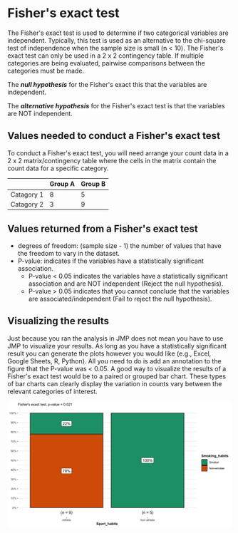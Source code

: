 # Fisher's exact test

The Fisher's exact test is used to determine if two categorical variables are independent.
Typically, this test is used as an alternative to the chi-square test of independence when the sample size is small (n < 10).
The Fisher's exact test can only be used in a 2 x 2 contingency table.
If multiple categories are being evaluated, pairwise comparisons between the categories must be made.

The ***null hypothesis*** for the Fisher's exact this that the variables are independent.

The ***alternative hypothesis*** for the Fisher's exact test is that the variables are NOT independent.

## Values needed to conduct a Fisher's exact test

To conduct a Fisher's exact test, you will need arrange your count data in a 2 x 2 matrix/contingency table where the cells in the matrix contain the count data for a specific category.

|            | Group A | Group B |
| ---------- | ------- | ------- |
| Catagory 1 | 8       | 5       |
| Catagory 2 | 3       | 9       |

## Values returned from a Fisher's exact test

- degrees of freedom: (sample size - 1) the number of values that have the freedom to vary in the dataset.
- P-value: indicates if the variables have a statistically significant association.
  - P-value < 0.05 indicates the variables have a statistically significant association and are NOT independent (Reject the null hypothesis).
  - P-value > 0.05 indicates that you cannot conclude that the variables are associated/independent (Fail to reject the null hypothesis).

## Visualizing the results

Just because you ran the analysis in JMP does not mean you have to use JMP to visualize your results. As long as you have a statistically significant result you can generate the plots however you would like (e.g., Excel, Google Sheets, R, Python).
All you need to do is add an annotation to the figure that the P-value was < 0.05.
A good way to visualize the results of a Fisher's exact test would be to a paired or grouped bar chart.
These types of bar charts can clearly display the variation in counts vary between the relevant categories of interest.

![](../pages/images/example_viz/viz_out/fisher.png)
